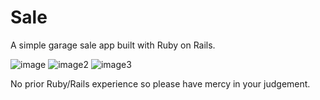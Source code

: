 # Sale

A simple garage sale app built with Ruby on Rails.

![image](https://user-images.githubusercontent.com/2550945/171913964-15a6e12e-37bd-42e2-a68b-5a3762b70b31.png)
![image2](https://user-images.githubusercontent.com/2550945/171913970-44a8f27c-e526-4280-8648-5bad5f559095.png)
![image3](https://user-images.githubusercontent.com/2550945/171913967-61392b81-410a-45d2-be4a-4d120249c6c5.png)

No prior Ruby/Rails experience so please have mercy in your judgement.
